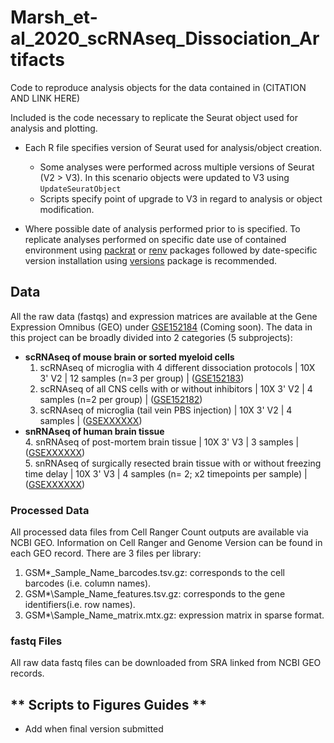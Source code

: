 # Marsh_et-al_2020_scRNAseq_Dissociation_Artifacts
Code to reproduce analysis objects for the data contained in (CITATION AND LINK HERE)

Included is the code necessary to replicate the Seurat object used for analysis and plotting.
- Each R file specifies version of Seurat used for analysis/object creation.
    - Some analyses were performed across multiple versions of Seurat (V2 > V3).  In this scenario objects were updated to V3 using `UpdateSeuratObject`
    - Scripts specify point of upgrade to V3 in regard to analysis or object modification.

- Where possible date of analysis performed prior to is specified.  To replicate analyses performed on specific date use of contained environment using [packrat](https://cran.r-project.org/web/packages/packrat/index.html) or [renv](https://cran.r-project.org/web/packages/renv/index.html) packages followed by date-specific version installation using [versions](https://cran.r-project.org/web/packages/versions/index.html) package is recommended.

## Data
All the raw data (fastqs) and expression matrices are available at the Gene Expression Omnibus (GEO) under [GSE152184](https://www.ncbi.nlm.nih.gov/geo/query/acc.cgi?acc=GSE152184) (Coming soon). The data in this project can be broadly divided into 2 categories (5 subprojects):  
- **scRNAseq of mouse brain or sorted myeloid cells**  
  1. scRNAseq of microglia with 4 different dissociation protocols | 10X 3' V2 | 12 samples (n=3 per group) | ([GSE152183](https://www.ncbi.nlm.nih.gov/geo/query/acc.cgi?acc=GSE152183))  
  2. scRNAseq of all CNS cells with or without inhibitors | 10X 3' V2 | 4 samples (n=2 per group) | ([GSE152182](https://www.ncbi.nlm.nih.gov/geo/query/acc.cgi?acc=GSE152182))  
  3. scRNAseq of microglia (tail vein PBS injection) | 10X 3' V2 | 4 samples | ([GSEXXXXXX](GSEXXXXXX))  
- **snRNAseq of human brain tissue**  
  4. snRNAseq of post-mortem brain tissue | 10X 3' V3 | 3 samples | ([GSEXXXXXX](GSEXXXXXX))  
  5. snRNAseq of surgically resected brain tissue with or without freezing time delay | 10X 3' V3 | 4 samples (n= 2; x2 timepoints per sample) | ([GSEXXXXXX](GSEXXXXXX))

### Processed Data
All processed data files from Cell Ranger Count outputs are available via NCBI GEO.  Information on Cell Ranger and Genome Version can be found in each GEO record.
There are 3 files per library:
  1. GSM\*\_Sample_Name_barcodes.tsv.gz: corresponds to the cell barcodes (i.e. column names).
  2. GSM\*\Sample_Name_features.tsv.gz: corresponds to the gene identifiers(i.e. row names).
  3. GSM\*\Sample_Name_matrix.mtx.gz: expression matrix in sparse format.

### fastq Files
All raw data fastq files can be downloaded from SRA linked from NCBI GEO records.

## ** Scripts to Figures Guides **
- Add when final version submitted
